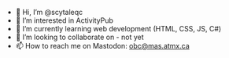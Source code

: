 - 👋 Hi, I’m @scytaleqc
- 👀 I’m interested in ActivityPub
- 🌱 I’m currently learning web development (HTML, CSS, JS, C#)
- 💞️ I’m looking to collaborate on - not yet
- 📫 How to reach me on Mastodon: obc@mas.atmx.ca

<!---
scytaleqc/scytaleqc is a ✨ special ✨ repository because its `README.md` (this file) appears on your GitHub profile.
You can click the Preview link to take a look at your changes.
--->

